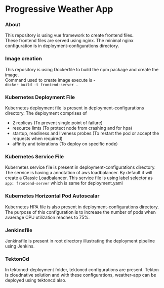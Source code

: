# Progressive Weather App

### About

This repository is using vue framework to create frontend files.
<br>These frontend files are served using nginx. The minimal nginx configuration is in deployment-configurations directory.

### Image creation

This repository is using Dockerfile to build the npm package and create the image.
<br>Command used to create image execute is -
<br>`docker build -t frontend-server .`

### Kubernetes Deployment File

Kubernetes deployment file is present in deployment-configurations directory. The deployment comprises of

- 2 replicas (To prevent single point of failure)
- resource limts (To protect node from crashing and for hpa)
- startup, readiness and liveness probes (To restart the pod or accept the requests when required)
- affinity and tolerations (To deploy on specific node)

### Kubernetes Service File

Kubernetes service file is present in deployment-configurations directory. The service is having a annotation of aws loadbalancer. By default it will create a Classic Loadbalancer.
This service file is using label selector as `app: frontend-server` which is same for deployment.yaml

### Kubernetes Horizontal Pod Autoscalar

Kubernetes HPA file is also present in deployment-configurations directory. The purpose of this configuration is to increase the number of pods when avaerage CPU utilization reaches to 75%.

### Jenkinsfile

Jenkinsfile is present in root directory illustrating the deployment pipeline using Jenkins.

### TektonCd

In tektoncd-deployment folder, tektoncd configurations are present. Tekton is cloudnative solution and with these configurations, weather-app can be deployed using tektoncd also.
